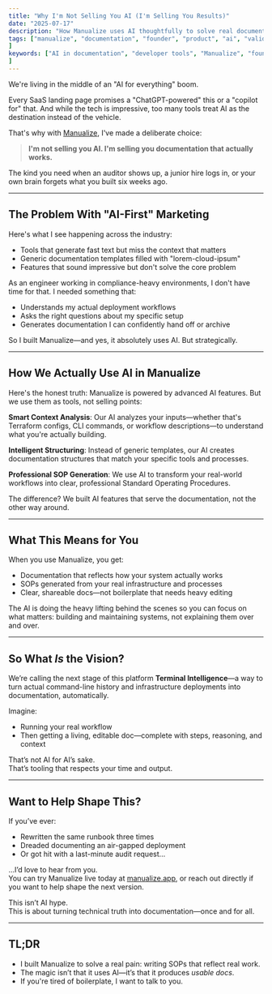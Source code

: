 ```yaml
---
title: "Why I'm Not Selling You AI (I'm Selling You Results)"
date: "2025-07-17"
description: "How Manualize uses AI thoughtfully to solve real documentation problems—without the hype"
tags: ["manualize", "documentation", "founder", "product", "ai", "validation", "cli", "terminal intelligence", "devtools", "startup"
]
keywords: ["AI in documentation", "developer tools", "Manualize", "founder story", "startup blog", "CLI workflows", "technical documentation", "terminal intelligence", "practical AI", "real-world automation"
]
---
```


We're living in the middle of an "AI for everything" boom.

Every SaaS landing page promises a "ChatGPT-powered" this or a "copilot for" that. And while the tech is impressive, too many tools treat AI as the destination instead of the vehicle.

That's why with [Manualize](https://manualize.app), I've made a deliberate choice:

> **I'm not selling you AI. I'm selling you documentation that actually works.**

The kind you need when an auditor shows up, a junior hire logs in, or your own brain forgets what you built six weeks ago.

---

## The Problem With "AI-First" Marketing

Here's what I see happening across the industry:

- Tools that generate fast text but miss the context that matters
- Generic documentation templates filled with "lorem-cloud-ipsum"
- Features that sound impressive but don't solve the core problem

As an engineer working in compliance-heavy environments, I don't have time for that. I needed something that:

- Understands my actual deployment workflows
- Asks the right questions about my specific setup
- Generates documentation I can confidently hand off or archive

So I built Manualize—and yes, it absolutely uses AI. But strategically.

---

## How We Actually Use AI in Manualize

Here's the honest truth: Manualize is powered by advanced AI features. But we use them as tools, not selling points:

**Smart Context Analysis**: Our AI analyzes your inputs—whether that's Terraform configs, CLI commands, or workflow descriptions—to understand what you're actually building.

**Intelligent Structuring**: Instead of generic templates, our AI creates documentation structures that match your specific tools and processes.

**Professional SOP Generation**: We use AI to transform your real-world workflows into clear, professional Standard Operating Procedures.

The difference? We built AI features that serve the documentation, not the other way around.

---

## What This Means for You

When you use Manualize, you get:

- Documentation that reflects how your system actually works
- SOPs generated from your real infrastructure and processes  
- Clear, shareable docs—not boilerplate that needs heavy editing

The AI is doing the heavy lifting behind the scenes so you can focus on what matters: building and maintaining systems, not explaining them over and over.

---

## So What *Is* the Vision?

We’re calling the next stage of this platform **Terminal Intelligence**—a way to turn actual command-line history and infrastructure deployments into documentation, automatically.

Imagine:

- Running your real workflow
- Then getting a living, editable doc—complete with steps, reasoning, and context

That’s not AI for AI’s sake.  
That’s tooling that respects your time and output.

---

## Want to Help Shape This?

If you’ve ever:

- Rewritten the same runbook three times
- Dreaded documenting an air-gapped deployment
- Or got hit with a last-minute audit request…

…I’d love to hear from you.  
You can try Manualize live today at [manualize.app](https://manualize.app), or reach out directly if you want to help shape the next version.

This isn’t AI hype.  
This is about turning technical truth into documentation—once and for all.

---

## TL;DR

- I built Manualize to solve a real pain: writing SOPs that reflect real work.
- The magic isn’t that it uses AI—it’s that it produces *usable docs*.
- If you're tired of boilerplate, I want to talk to you.
